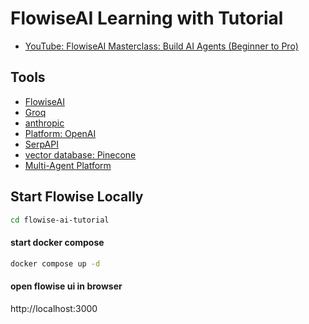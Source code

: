 # FlowiseAI Learning with Tutorial

- [YouTube: FlowiseAI Masterclass: Build AI Agents (Beginner to Pro)](https://www.youtube.com/watch?v=9TaRksXuLWY)

## Tools

- [FlowiseAI](https://flowiseai.com)
- [Groq](https://groq.com/)
- [anthropic](https://www.anthropic.com/)
- [Platform: OpenAI](https://platform.openai.com/)
- [SerpAPI](https://serpapi.com/)
- [vector database: Pinecone](https://www.pinecone.io/)
- [Multi-Agent Platform](https://www.crewai.com/)

## Start Flowise Locally

```bash
cd flowise-ai-tutorial
```

#### start docker compose

```bash
docker compose up -d
```

#### open flowise ui in browser

http://localhost:3000
